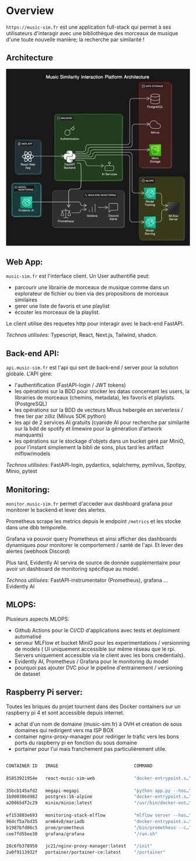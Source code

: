 # Overview
`https://music-sim.fr` est une application full-stack qui permet à ses utilisateurs d'interagir avec une bibliothèque des morceaux de musique d'une toute nouvelle manière; la recherche par similarité !


## Architecture

![Architecture Diagram](README_architecture_diagram-20-05-2024_small.png)


## **Web App:**

`music-sim.fr` est l'interface client. Un User authentifié peut:
 - parcourir une librairie de morceaux de musique comme dans un explorateur de fichier ou bien via des propositions de morceaux similaires
 - gerer une liste de favoris et une playlist
- écouter les morceaux de la playlist. 

Le client utilise des requetes http pour interagir avec le back-end FastAPI. 

*Technos utilisées:* Typescript, React, Next.js, Tailwind, shadcn.



## **Back-end API:** 

`api.music-sim.fr` est l'api qui sert de back-end / server pour la solution globale. L'API gère:
 - l'authentification (FastAPI-login / JWT tokens)
 - les opérations sur la BDD pour stocker les datas concernant les users, la librairies de morceaux (chemins, metadata), les favoris et playlists. (PostgreSQL)
 - les opérations sur la BDD de vecteurs Mlvus hebergée en serverless / free tier par zilliz (Milvus SDK python)
- les api de 2 services AI gratuits (cyanide AI pour recherche par similarité sur la bdd de spotify et limewire pour la génération d'artwork manquants)
 - les opérations sur le stockage d'objets dans un bucket géré par MiniO, pour l'instant simplement la bibli de sons, plus tard les artifact mlflow/models

*Technos utilisées:* FastAPI-login, pydantics, sqlalchemy, pymilvus, Spotipy, Minio, pytest


## **Monitoring:** 

`monitor.music-sim.fr` permet d'acceder aux dashboard grafana pour monitorer le backend et lever des alertes.

Prometheus scrape les metrics depuis le endpoint `/metrics` et les stocke dans une dbb temporelle.

Grafana va pouvoir query Prometheus et ainsi afficher des dashboards dynamiques pour monitorer le comportement / santé de l'api. Et lever des alertes (webhook Discord)

Plus tard, Evidently AI servira de source de donnée supplémentaire pour avoir un dashboard de monitoring spécifique au model.

*Technos utilisées:* FastAPI-instrumentator (Prometheus), grafana ... Evidently AI



## **MLOPS:** 
Plusieurs aspects MLOPS:

 - Github Actions pour le CI/CD d'applications avec tests et deploiment automatisé
 - serveur MLFlow et bucket MiniO pour les experimentations / versionning de models ( UI uniquement accessible sur même réseau que le rpi. Servers uniquement accessible via le client avec les bons credentials).
 - Evidently AI, Prometheus / Grafana pour le monitoring du model
 - pourquoi pas ajouter DVC pour le pipeline d'entrainement / versioning de dataset


## **Raspberry Pi server:** 

Toutes les briques du projet tournent dans des Docker containers sur un raspberry pi 4 et sont accessible depuis internet.

- achat d'un nom de domaine (music-sim.fr) à OVH et création de sous domaines qui redirigent vers ma ISP BOX
- container nginx-proxy-manager pour rediriger le trafic vers les bons ports du raspberry pi en fonction du sous domaine
- portainer pour l'ui mais franchement pas particulièrement utile.


## 
```bash
CONTAINER ID   IMAGE                             COMMAND                  STATUS                NAMES

85853921954e   react-music-sim-web               "docker-entrypoint.s…"   Up 2 days             react-music-sim-web-1

35bcb145afd2   megapi-megapi                     "python app.py --hos…"   Up 2 days             megapi-megapi-1
1b900386d982   postgres:16-alpine                "docker-entrypoint.s…"   Up 2 days (healthy)   megapi-postgre-1
a20865df2c29   minio/minio:latest                "/usr/bin/docker-ent…"   Up 2 days             megapi-minio-1

ef153803e693   monitoring-stack-mlflow           "mlflow server --hos…"   Up 2 days             monitoring-stack-mlflow-1
96dcf5a7bd35   arm64v8/mariadb                   "docker-entrypoint.s…"   Up 2 days             monitoring-stack-mlflowdb-1
b1987bfd06c5   prom/prometheus                   "/bin/prometheus --c…"   Up 2 days             monitoring-stack-prometheus-1
cee7fd55ee30   grafana/grafana                   "/run.sh"                Up 2 days             grafana

28c6fb378950   jc21/nginx-proxy-manager:latest   "/init"                  Up 2 days             nginx-proxy-app-1
2a0f9113932f   portainer/portainer-ce:latest     "/portainer"             Up 2 days             portainer-portainer-1
```


